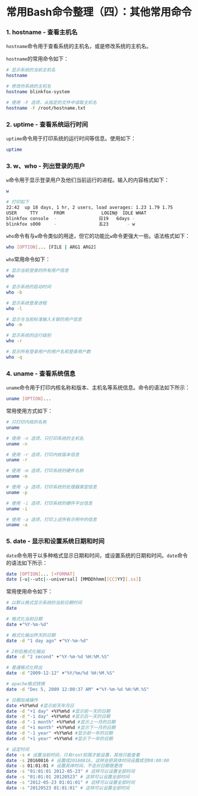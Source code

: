 # 常用Bash命令整理（四）：其他常用命令

### 1. hostname - 查看主机名

`hostname`命令用于查看系统的主机名，或是修改系统的主机名。

`hostname`的常用命令如下：

```bash
# 显示系统的当前主机名
hostname

# 修改你系统的主机名
hostname blinkfox-system

# 使用 -F 选项，从指定的文件中读取主机名
hostname -F /root/hostname.txt
```

### 2. uptime - 查看系统运行时间

`uptime`命令用于打印系统的运行时间等信息。使用如下：

```bash
uptime
```

### 3. w、who - 列出登录的用户

`w`命令用于显示登录用户及他们当前运行的进程。输入的内容格式如下：

```bash
w

# 打印如下
22:42  up 18 days, 1 hr, 2 users, load averages: 1.23 1.79 1.75
USER     TTY      FROM              LOGIN@  IDLE WHAT
blinkfox console  -                日19   6days -
blinkfox s000     -                五23       - w
```

`who`命令有与`w`命令类似的用途，但它的功能比`w`命令更强大一些。语法格式如下：

```bash
who [OPTION]... [FILE | ARG1 ARG2]
```

`who`常用命令如下：

```bash
# 显示当前登录的所有用户信息
who

# 显示系统的启动时间
who -b

# 显示系统登录进程
who -l

# 显示与当前标准输入关联的用户信息
who -m

# 显示系统的运行级别
who -r

# 显示所有登录用户的用户名和登录用户数
who -q
```

### 4. uname - 查看系统信息

`uname`命令用于打印内核名称和版本、主机名等系统信息。命令的语法如下所示：

```bash
uname [OPTION]...
```

常用使用方式如下：

```bash
# 只打印内核的名称
uname

# 使用 -n 选项，只打印系统的主机名
uname -n

# 使用 -r 选项，打印内核版本信息
uname -r

# 使用 -m 选项，打印系统的硬件名称
uname -m

# 使用 -p 选项，打印系统的处理器类型信息
uname -p

# 使用 -i 选项，打印系统的硬件平台信息
uname -i

# 使用 -a 选项，打印上述所有示例中的信息
uname -a
```

### 5. date - 显示和设置系统日期和时间

`date`命令用于以多种格式显示日期和时间，或设置系统的日期和时间。`date`命令的语法如下所示：

```bash
date [OPTION]... [+FORMAT]
date [-u|--utc|--universal] [MMDDhhmm[[CC]YY][.ss]]
```

常用使用命令如下：

```bash
# 以默认格式显示系统的当前日期时间
date

# 格式化当前日期
date +"%Y-%m-%d"

# 格式化输出昨天的日期
date -d "1 day ago" +"%Y-%m-%d"

# 2秒后格式化输出
date -d "2 second" +"%Y-%m-%d %H:%M.%S"

# 普通格式化转出
date -d "2009-12-12" +"%Y/%m/%d %H:%M.%S"

# apache格式转换
date -d "Dec 5, 2009 12:00:37 AM" +"%Y-%m-%d %H:%M.%S"

# 日期加减操作
date +%Y%m%d #显示前天年月日
date -d "+1 day" +%Y%m%d #显示前一天的日期
date -d "-1 day" +%Y%m%d #显示后一天的日期
date -d "-1 month" +%Y%m%d #显示上一月的日期
date -d "+1 month" +%Y%m%d #显示下一月的日期
date -d "-1 year" +%Y%m%d #显示前一年的日期
date -d "+1 year" +%Y%m%d #显示下一年的日期

# 设定时间
date -s # 设置当前时间，只有root权限才能设置，其他只能查看
date -s 20160816 # 设置成20160816，这样会把具体时间设置成空00:00:00
date -s 01:01:01 # 设置具体时间，不会对日期做更改
date -s "01:01:01 2012-05-23" # 这样可以设置全部时间 
date -s "01:01:01 20120523" # 这样可以设置全部时间
date -s "2012-05-23 01:01:01" # 这样可以设置全部时间 
date -s "20120523 01:01:01" # 这样可以设置全部时间
```